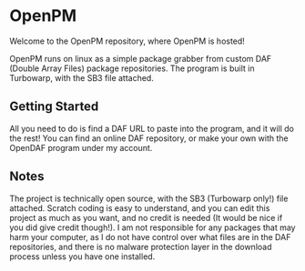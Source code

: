 # OpenPM

Welcome to the OpenPM repository, where OpenPM is hosted!

OpenPM runs on linux as a simple package grabber from custom DAF (Double Array Files)
package repositories. The program is built in Turbowarp, with the SB3 file attached.

## Getting Started

All you need to do is find a DAF URL to paste into the program, and it will do the
rest! You can find an online DAF repository, or make your own with the OpenDAF
program under my account.

## Notes

The project is technically open source, with the SB3 (Turbowarp only!) file attached.
Scratch coding is easy to understand, and you can edit this project as much as you
want, and no credit is needed (It would be nice if you did give credit though!). I
am not responsible for any packages that may harm your computer, as I do not have
control over what files are in the DAF repositories, and there is no malware
protection layer in the download process unless you have one installed.
